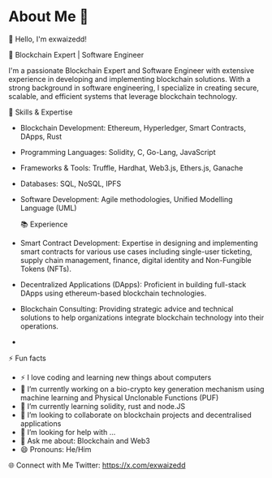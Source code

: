 # About Me 👋
👋 Hello, I'm exwaizedd!

🚀 Blockchain Expert | Software Engineer

I'm a passionate Blockchain Expert and Software Engineer with extensive experience in developing and implementing blockchain solutions. With a strong background in software engineering, I specialize in creating secure, scalable, and efficient systems that leverage blockchain technology.

🔧 Skills & Expertise
- Blockchain Development: Ethereum, Hyperledger, Smart Contracts, DApps, Rust
- Programming Languages: Solidity, C, Go-Lang, JavaScript
- Frameworks & Tools: Truffle, Hardhat, Web3.js, Ethers.js, Ganache
- Databases: SQL, NoSQL, IPFS
- Software Development: Agile methodologies, Unified Modelling Language (UML)

  📚 Experience
- Smart Contract Development: Expertise in designing and implementing smart contracts for various use cases including single-user ticketing, supply chain management, finance, digital identity and Non-Fungible Tokens (NFTs).
- Decentralized Applications (DApps): Proficient in building full-stack DApps using ethereum-based blockchain technologies.
- Blockchain Consulting: Providing strategic advice and technical solutions to help organizations integrate blockchain technology into their operations.
- 
⚡ Fun facts
- ⚡ I love coding and learning new things about computers
- 🔭 I’m currently working on a bio-crypto key generation mechanism using machine learning and Physical Unclonable Functions (PUF)
- 🌱 I’m currently learning solidity, rust and node.JS
- 👯 I’m looking to collaborate on blockchain projects and decentralised applications
- 🤔 I’m looking for help with ...
- 💬 Ask me about: Blockchain and Web3
- 😄 Pronouns: He/Him

🌐 Connect with Me
Twitter: https://x.com/exwaizedd
